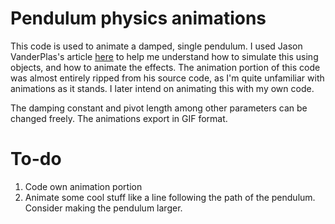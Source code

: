 # Pendulum physics animations

This code is used to animate a damped, single pendulum. I used Jason VanderPlas's article [here](https://jakevdp.github.io/blog/2012/08/18/matplotlib-animation-tutorial/) to help me understand how to simulate this using objects, and how to animate the effects. The animation portion of this code was almost entirely ripped from his source code, as I'm quite unfamiliar with animations as it stands. I later intend on animating this with my own code. 

The damping constant and pivot length among other parameters can be changed freely. The animations export in GIF format. 

# To-do

1. Code own animation portion
2. Animate some cool stuff like a line following the path of the pendulum. Consider making the pendulum larger.
